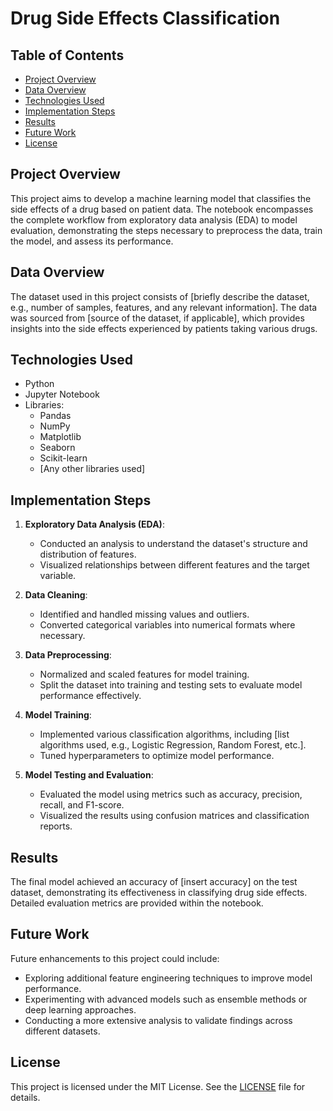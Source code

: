 # Drug Side Effects Classification

## Table of Contents
- [Project Overview](#project-overview)
- [Data Overview](#data-overview)
- [Technologies Used](#technologies-used)
- [Implementation Steps](#implementation-steps)
- [Results](#results)
- [Future Work](#future-work)
- [License](#license)

## Project Overview
This project aims to develop a machine learning model that classifies the side effects of a drug based on patient data. The notebook encompasses the complete workflow from exploratory data analysis (EDA) to model evaluation, demonstrating the steps necessary to preprocess the data, train the model, and assess its performance. 

## Data Overview
The dataset used in this project consists of [briefly describe the dataset, e.g., number of samples, features, and any relevant information]. The data was sourced from [source of the dataset, if applicable], which provides insights into the side effects experienced by patients taking various drugs.

## Technologies Used
- Python
- Jupyter Notebook
- Libraries: 
  - Pandas
  - NumPy
  - Matplotlib
  - Seaborn
  - Scikit-learn
  - [Any other libraries used]

## Implementation Steps
1. **Exploratory Data Analysis (EDA)**: 
   - Conducted an analysis to understand the dataset's structure and distribution of features.
   - Visualized relationships between different features and the target variable.

2. **Data Cleaning**: 
   - Identified and handled missing values and outliers.
   - Converted categorical variables into numerical formats where necessary.

3. **Data Preprocessing**: 
   - Normalized and scaled features for model training.
   - Split the dataset into training and testing sets to evaluate model performance effectively.

4. **Model Training**: 
   - Implemented various classification algorithms, including [list algorithms used, e.g., Logistic Regression, Random Forest, etc.].
   - Tuned hyperparameters to optimize model performance.

5. **Model Testing and Evaluation**: 
   - Evaluated the model using metrics such as accuracy, precision, recall, and F1-score.
   - Visualized the results using confusion matrices and classification reports.

## Results
The final model achieved an accuracy of [insert accuracy] on the test dataset, demonstrating its effectiveness in classifying drug side effects. Detailed evaluation metrics are provided within the notebook.

## Future Work
Future enhancements to this project could include:
- Exploring additional feature engineering techniques to improve model performance.
- Experimenting with advanced models such as ensemble methods or deep learning approaches.
- Conducting a more extensive analysis to validate findings across different datasets.

## License
This project is licensed under the MIT License. See the [LICENSE](LICENSE) file for details.

